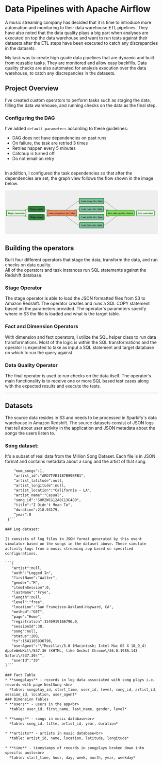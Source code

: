 # Data Pipelines with Apache Airflow

A music streaming company has decided that it is time to introduce more automation and monitoring to their data warehouse ETL pipelines.
They have also noted that the data quality plays a big part when analyses are executed on top the data warehouse and want to run tests against their datasets after the ETL steps have been executed to catch any discrepancies in the datasets.

My task was to create high grade data pipelines that are dynamic and built from reusable tasks. They are monitored and allow easy backfills. Data quality checks are also automated for analysis execution over the data warehouse, to catch any discrepancies in the datasets.

## Project Overview

I've created custom operators to perform tasks such as staging the data, filling the data warehouse, and running checks on the data as the final step.

### Configuring the DAG
I've added `default parameters` according to these guidelines:

* DAG does not have dependencies on past runs
* On failure, the task are retried 3 times
* Retries happen every 5 minutes
* Catchup is turned off
* Do not email on retry
<br>
In addition, I configured the task dependencies so that after the dependencies are set, the graph view follows the flow shown in the image below.

![image-dag](images/dag.png)

## Building the operators
Built four different operators that stage the data, transform the data, and run checks on data quality.<br>
All of the operators and task instances run SQL statements against the Redshift database. 

### Stage Operator
The stage operator is able to load the JSON formatted files from S3 to Amazon Redshift. The operator creates and runs a SQL COPY statement based on the parameters provided. The operator's parameters specify where in S3 the file is loaded and what is the target table.

### Fact and Dimension Operators
With dimension and fact operators, I utilize the SQL helper class to run data transformations. Most of the logic is within the SQL transformations and the operator is expected to take as input a SQL statement and target database on which to run the query against.

### Data Quality Operator
The final operator is used to run checks on the data itself. The operator's main functionality is to receive one or more SQL based test cases along with the expected results and execute the tests. 
<br>
<hr>

## Datasets
The source data resides in S3 and needs to be processed in Sparkify's data warehouse in Amazon Redshift. The source datasets consist of JSON logs that tell about user activity in the application and JSON metadata about the songs the users listen to.

### Song dataset:
It's a subset of real data from the Million Song Dataset. Each file is in JSON format and contains metadata about a song and the artist of that song. 

```{
    "num_songs":1,
    "artist_id":"ARD7TVE1187B99BFB1",
    "artist_latitude":null,
    "artist_longitude":null,
    "artist_location":"California - LA",
    "artist_name":"Casual",
    "song_id":"SOMZWCG12A8C13C480",
    "title":"I Didn't Mean To",
    "duration":218.93179,
    "year":0
 }```

### Log dataset:

It consists of log files in JSON format generated by this event simulator based on the songs in the dataset above. These simulate activity logs from a music streaming app based on specified configurations.

```{
   "artist":null,
   "auth":"Logged In",
   "firstName":"Walter",
   "gender":"M",
   "itemInSession":0,
   "lastName":"Frye",
   "length":null,
   "level":"free",
   "location":"San Francisco-Oakland-Hayward, CA",
   "method":"GET",
   "page":"Home",
   "registration":1540919166796.0,
   "sessionId":38,
   "song":null,
   "status":200,
   "ts":1541105830796,
   "userAgent":"\"Mozilla\/5.0 (Macintosh; Intel Mac OS X 10_9_4) AppleWebKit\/537.36 (KHTML, like Gecko) Chrome\/36.0.1985.143 Safari\/537.36\"",
   "userId":"39"
}```

### Fact Table
* **songplays** - records in log data associated with song plays i.e. records with page NextSong <br>
  *table: songplay_id, start_time, user_id, level, song_id, artist_id, session_id, location, user_agent*
### Dimension Tables
* **users** - users in the app<br>
  *table: user_id, first_name, last_name, gender, level*

* **songs** - songs in music database<br>
  *table: song_id, title, artist_id, year, duration*

* **artists** - artists in music database<br>
  *table: artist_id, name, location, latitude, longitude*

* **time** - timestamps of records in songplays broken down into specific units<br>
  *table: start_time, hour, day, week, month, year, weekday*

